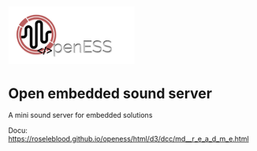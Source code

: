 <img src="/docs/Logo-OpenESS.png" width="256"> 

# Open embedded sound server 


A mini sound server for embedded solutions

Docu: https://roseleblood.github.io/openess/html/d3/dcc/md__r_e_a_d_m_e.html
